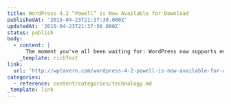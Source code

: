 ```yaml
---
title: WordPress 4.2 “Powell” is Now Available for Download
publishedAt: '2015-04-23T21:37:30.000Z'
updatedAt: '2015-04-23T21:37:56.000Z'
status: publish
body:
  - content: |
      The moment you've all been waiting for: WordPress now supports emoji!
    _template: richText
link:
  url: 'http://wptavern.com/wordpress-4-2-powell-is-now-available-for-download'
categories:
  - reference: content/categories/technology.md
_template: link
---
```



